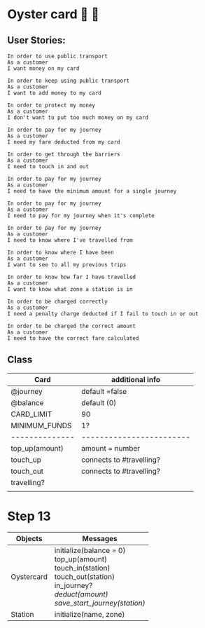 # Oyster card  :bus: :train: 

## User Stories: 
    In order to use public transport
    As a customer
    I want money on my card
    
    In order to keep using public transport
    As a customer
    I want to add money to my card
    
    In order to protect my money
    As a customer
    I don't want to put too much money on my card
    
    In order to pay for my journey
    As a customer
    I need my fare deducted from my card
    
    In order to get through the barriers
    As a customer
    I need to touch in and out
    
    In order to pay for my journey
    As a customer
    I need to have the minimum amount for a single journey
    
    In order to pay for my journey
    As a customer
    I need to pay for my journey when it's complete
    
    In order to pay for my journey
    As a customer
    I need to know where I've travelled from
    
    In order to know where I have been
    As a customer
    I want to see to all my previous trips
    
    In order to know how far I have travelled
    As a customer
    I want to know what zone a station is in
    
    In order to be charged correctly
    As a customer
    I need a penalty charge deducted if I fail to touch in or out
    
    In order to be charged the correct amount
    As a customer
    I need to have the correct fare calculated


## Class


| Card           | additional info          |
| -------------- | ------------------------ |
| @journey       | default =false           |
| @balance       | default (0)              |
| CARD_LIMIT     | 90                       |
| MINIMUM_FUNDS  | 1?                       |
| -------------- | ------------------------ |
| top_up(amount) | amount = number          |
| touch_up       | connects to #travelling? |
| touch_out      | connects to #travelling? |
| travelling?    |                          |
|                |                          |

# Step 13

Objects | Messages
-----------|----------
Oystercard | initialize(balance = 0) <br/> top_up(amount) <br/> touch_in(station) <br/> touch_out(station) <br/> in_journey? <br/> *deduct(amount)* <br/> *save_start_journey(station)*
Station    | initialize(name, zone)


